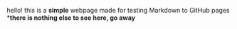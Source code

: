 hello!
this is a **simple** webpage made for testing Markdown to GitHub pages
***there is nothing else to see here, go away**
